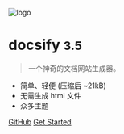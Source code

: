 <!-- _coverpage.md -->

![logo](https://ailore-1251230017.cos.ap-guangzhou.myqcloud.com/%E5%9B%BE%E5%BA%93/news/download.png)

# docsify <small>3.5</small>

> 一个神奇的文档网站生成器。

- 简单、轻便 (压缩后 ~21kB)
- 无需生成 html 文件
- 众多主题

[GitHub](https://github.com/docsifyjs/docsify/)
[Get Started](#Headline)